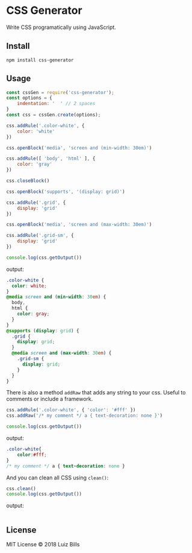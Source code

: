 # CSS Generator

Write CSS programatically using JavaScript.

## Install

```
npm install css-generator
```

## Usage

```js
const cssGen = require('css-generator');
const options = {
    indentation: '  ' // 2 spaces
}
const css = cssGen.create(options);

css.addRule('.color-white', {
    color: 'white'
})

css.openBlock('media', 'screen and (min-width: 30em)')

css.addRule([ 'body', 'html' ], {
    color: 'gray'
})

css.closeBlock()

css.openBlock('supports', '(display: grid)')

css.addRule('.grid', {
    display: 'grid'
})

css.openBlock('media', 'screen and (max-width: 30em)')

css.addRule('.grid-sm', {
    display: 'grid'
})

console.log(css.getOutput())
```

output:
```css
.color-white {
  color: white;
}
@media screen and (min-width: 30em) {
  body,
  html {
    color: gray;
  }
}
@supports (display: grid) {
  .grid {
    display: grid;
  }
  @media screen and (max-width: 30em) {
    .grid-sm {
      display: grid;
    }
  }
}

```

There is also a method `addRaw` that adds any string to your css. Useful to comments or include a framework.
```js
css.addRule('.color-white', { 'color': '#fff' })
css.addRaw('/* my comment */ a { text-decoration: none }')

console.log(css.getOutput())
```

output:
```css
.color-white{
	color:#fff;
}
/* my comment */ a { text-decoration: none }
```

And you can clean all CSS using `clean()`:
```js
css.clean()
console.log(css.getOutput())
```

output:
```css
```

## License
MIT License &copy; 2018 Luiz Bills
